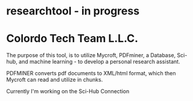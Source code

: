 # researchtool - in progress
# Colordo Tech Team L.L.C.

The purpose of this tool, is to utilize Mycroft, PDFminer, a Database, Sci-hub, and machine learning - to develop a personal research assistant.


PDFMINER converts pdf documents to XML/html format, which then Mycroft can read and utilize in chunks.

Currently I'm working on the Sci-Hub Connection
